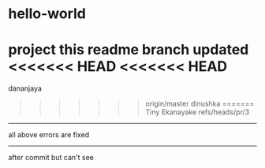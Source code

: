 # hello-world
project
this readme branch updated 
<<<<<<< HEAD
<<<<<<< HEAD
=======
dananjaya
>>>>>>> origin/master
dinushka
=======
Tiny Ekanayake
>>>>>>> refs/heads/pr/3

********************************
all above errors are fixed 
**************************


after commit but can't see
